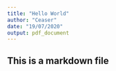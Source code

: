 ```yaml
---
title: "Hello World"
author: "Ceaser"
date: "19/07/2020"
output: pdf_document
---
```



## This is a markdown file
